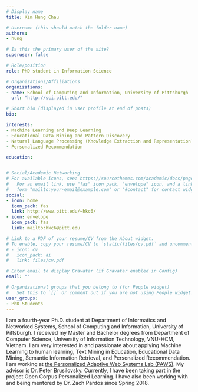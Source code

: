 ```yaml
---
# Display name
title: Kim Hung Chau

# Username (this should match the folder name)
authors:
- hung

# Is this the primary user of the site?
superuser: false

# Role/position
role: PhD student in Information Science

# Organizations/Affiliations
organizations:
- name: School of Computing and Information, University of Pittsburgh
  url: "http://sci.pitt.edu/"

# Short bio (displayed in user profile at end of posts)
bio: 

interests:
- Machine Learning and Deep Learning
- Educational Data Mining and Pattern Discovery
- Natural Language Processing (Knowledge Extraction and Representation)
- Personalized Recommendation

education:


# Social/Academic Networking
# For available icons, see: https://sourcethemes.com/academic/docs/page-builder/#icons
#   For an email link, use "fas" icon pack, "envelope" icon, and a link in the
#   form "mailto:your-email@example.com" or "#contact" for contact widget.
social:
- icon: home
  icon_pack: fas
  link: http://www.pitt.edu/~hkc6/
- icon: envelope
  icon_pack: fas
  link: mailto:hkc6@pitt.edu

# Link to a PDF of your resume/CV from the About widget.
# To enable, copy your resume/CV to `static/files/cv.pdf` and uncomment the lines below.
# - icon: cv
#   icon_pack: ai
#   link: files/cv.pdf

# Enter email to display Gravatar (if Gravatar enabled in Config)
email: ""

# Organizational groups that you belong to (for People widget)
#   Set this to `[]` or comment out if you are not using People widget.
user_groups:
- PhD Students
---
```


I am a fourth-year Ph.D. student at Department of Informatics and Networked Systems, School of Computing and Information, University of Pittsburgh. I received my Master and Bachelor degrees from Department of Computer Science, University of Information Technology, VNU-HCM, Vietnam. I am very interested in and passionate about applying Machine Learning to human learning, Text Mining in Education, Educational Data Mining, Semantic Information Retrieval, and Personalized Recommendation. I am working at [the Personalized Adaptive Web Systems Lab (PAWS)](http://adapt2.sis.pitt.edu/wiki/Main_Page). My advisor is Dr. Peter Brusilovsky. Currently, I have been taking part in the project Open Corpus Personalized Learning. I have also been working with and being mentored by Dr. Zach Pardos since Spring 2018.
